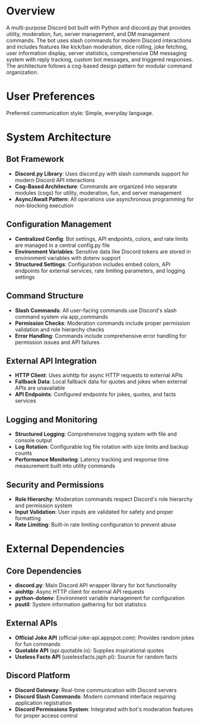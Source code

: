 # Overview

A multi-purpose Discord bot built with Python and discord.py that provides utility, moderation, fun, server management, and DM management commands. The bot uses slash commands for modern Discord interactions and includes features like kick/ban moderation, dice rolling, joke fetching, user information display, server statistics, comprehensive DM messaging system with reply tracking, custom bot messages, and triggered responses. The architecture follows a cog-based design pattern for modular command organization.

# User Preferences

Preferred communication style: Simple, everyday language.

# System Architecture

## Bot Framework
- **Discord.py Library**: Uses discord.py with slash commands support for modern Discord API interactions
- **Cog-Based Architecture**: Commands are organized into separate modules (cogs) for utility, moderation, fun, and server management
- **Async/Await Pattern**: All operations use asynchronous programming for non-blocking execution

## Configuration Management
- **Centralized Config**: Bot settings, API endpoints, colors, and rate limits are managed in a central config.py file
- **Environment Variables**: Sensitive data like Discord tokens are stored in environment variables with dotenv support
- **Structured Settings**: Configuration includes embed colors, API endpoints for external services, rate limiting parameters, and logging settings

## Command Structure
- **Slash Commands**: All user-facing commands use Discord's slash command system via app_commands
- **Permission Checks**: Moderation commands include proper permission validation and role hierarchy checks
- **Error Handling**: Commands include comprehensive error handling for permission issues and API failures

## External API Integration
- **HTTP Client**: Uses aiohttp for async HTTP requests to external APIs
- **Fallback Data**: Local fallback data for quotes and jokes when external APIs are unavailable
- **API Endpoints**: Configured endpoints for jokes, quotes, and facts services

## Logging and Monitoring
- **Structured Logging**: Comprehensive logging system with file and console output
- **Log Rotation**: Configurable log file rotation with size limits and backup counts
- **Performance Monitoring**: Latency tracking and response time measurement built into utility commands

## Security and Permissions
- **Role Hierarchy**: Moderation commands respect Discord's role hierarchy and permission system
- **Input Validation**: User inputs are validated for safety and proper formatting
- **Rate Limiting**: Built-in rate limiting configuration to prevent abuse

# External Dependencies

## Core Dependencies
- **discord.py**: Main Discord API wrapper library for bot functionality
- **aiohttp**: Async HTTP client for external API requests
- **python-dotenv**: Environment variable management for configuration
- **psutil**: System information gathering for bot statistics

## External APIs
- **Official Joke API** (official-joke-api.appspot.com): Provides random jokes for fun commands
- **Quotable API** (api.quotable.io): Supplies inspirational quotes
- **Useless Facts API** (uselessfacts.jsph.pl): Source for random facts

## Discord Platform
- **Discord Gateway**: Real-time communication with Discord servers
- **Discord Slash Commands**: Modern command interface requiring application registration
- **Discord Permissions System**: Integrated with bot's moderation features for proper access control